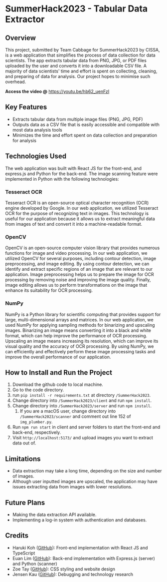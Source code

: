 # SummerHack2023 - Tabular Data Extractor 
## Overview 
This project, submitted by Team Cabbage for SummerHack2023 by CISSA, is a web application that simplifies the process of data collection for data scientists. The app extracts tabular data from PNG, JPG, or PDF files uploaded by the user and converts it into a downloadable CSV file. A majority of data scientists' time and effort is spent on collecting, cleaning, and preparing of data for analysis. Our project hopes to minimise such overhead.

**Access the video @** https://youtu.be/hb62_uenFzI

## Key Features
- Extracts tabular data from multiple image files (PNG, JPG, PDF)
- Outputs data as a CSV file that is easily accessible and compatible with most data analysis tools
- Minimizes the time and effort spent on data collection and preparation for analysis
## Technologies Used
The web application was built with React JS for the front-end, and express.js and Python for the back-end. The image scanning feature were implemented in Python with the following technologies:
### Tesseract OCR
Tesseract OCR is an open-source optical character recognition (OCR) engine developed by Google. In our web application, we utilized Tesseract OCR for the purpose of recognizing text in images. This technology is useful for our application because it allows us to extract meaningful data from images of text and convert it into a machine-readable format.
### OpenCV
OpenCV is an open-source computer vision library that provides numerous functions for image and video processing. In our web application, we utilized OpenCV for several purposes, including contour detection, image preprocessing, and image editing. By using contour detection, we can identify and extract specific regions of an image that are relevant to our application. Image preprocessing helps us to prepare the image for OCR processing by removing noise and improving the image quality. Finally, image editing allows us to perform transformations on the image that enhance its suitability for OCR processing.
### NumPy
NumPy is a Python library for scientific computing that provides support for large, multi-dimensional arrays and matrices. In our web application, we used NumPy for applying sampling methods for binarizing and upscaling images. Binarizing an image means converting it into a black and white format, which can help improve the performance of OCR processing. Upscaling an image means increasing its resolution, which can improve its visual quality and the accuracy of OCR processing. By using NumPy, we can efficiently and effectively perform these image processing tasks and improve the overall performance of our application.
## How to Install and Run the Project
1. Download the github code to local machine.
2. Go to the code directory.
3. run `pip install -r requirements.txt` at directory `/SummerHack2023`.
4. Change directory into `/SummerHack2023/client` and run `npm install`.
5. Change directory into `/SummerHack2023/server` and run `npm install`.
    1. If you are a macOS user, change directory into `/SummerHack2023/scanner` and comment out line 152 of `img_plumber.py`.
6. Run `npm run start` in client and server folders to start the front-end and back-end, respectively.
7. Visit `http://localhost:5173/` and upload images you want to extract data out of.

## Limitations
- Data extraction may take a long time, depending on the size and number of images.
- Although user inputted images are upscaled, the application may have issues extracting data from images with lower resolutions.

## Future Plans
- Making the data extraction API available.
- Implementing a log-in system with authentication and databases.

## Credits
- Haruki Koh ([GitHub](https://github.com/KohHaruki)): Front-end implementation with React JS and TypeScript
- Euan Lim ([GitHub](https://github.com/GrassyAirplane)): Back-end implementation with Express.js (server) and Python (scanner)
- Zoe Tay ([GitHub](https://github.com/NiftyCoffee)): CSS styling and website design
- Jensen Kau ([GitHub](https://github.com/JensenKau)): Debugging and technology research
